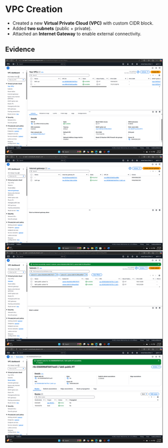 # VPC Creation

- Created a new **Virtual Private Cloud (VPC)** with custom CIDR block.
- Added **two subnets** (public + private).
- Attached an **Internet Gateway** to enable external connectivity.

## Evidence
![VPC](../docs/VPC-Screenshots/VPC_1.0.png)
![VPC](../docs/VPC-Screenshots/VPC_1.1.png)
![VPC](../docs/VPC-Screenshots/VPC_1.2.png)
![VPC](../docs/VPC-Screenshots/VPC_1.3.png)
